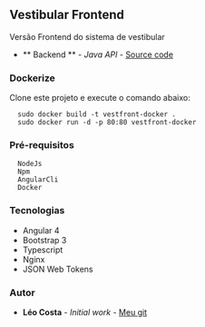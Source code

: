 ## Vestibular Frontend

Versão Frontend do sistema de vestibular

* ** Backend ** - *Java API* - [Source code](https://github.com/lelodois/vest-backend)

### Dockerize

Clone este projeto e execute o comando abaixo:

```
  sudo docker build -t vestfront-docker .
  sudo docker run -d -p 80:80 vestfront-docker
```

### Pré-requisitos

```
  NodeJs
  Npm
  AngularCli
  Docker
```
### Tecnologias

* Angular 4
* Bootstrap 3
* Typescript
* Nginx
* JSON Web Tokens

### Autor

* **Léo Costa** - *Initial work* - [Meu git](https://github.com/lelodois)

